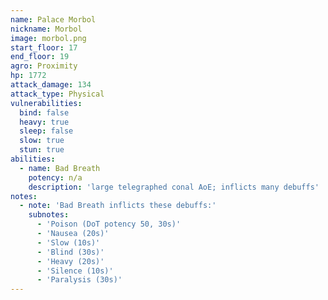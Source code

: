 ```yaml
---
name: Palace Morbol
nickname: Morbol
image: morbol.png
start_floor: 17
end_floor: 19
agro: Proximity
hp: 1772
attack_damage: 134
attack_type: Physical
vulnerabilities:
  bind: false
  heavy: true
  sleep: false
  slow: true
  stun: true
abilities:
  - name: Bad Breath
    potency: n/a
    description: 'large telegraphed conal AoE; inflicts many debuffs'
notes:
  - note: 'Bad Breath inflicts these debuffs:'
    subnotes:
      - 'Poison (DoT potency 50, 30s)'
      - 'Nausea (20s)'
      - 'Slow (10s)'
      - 'Blind (30s)'
      - 'Heavy (20s)'
      - 'Silence (10s)'
      - 'Paralysis (30s)'
---
```

